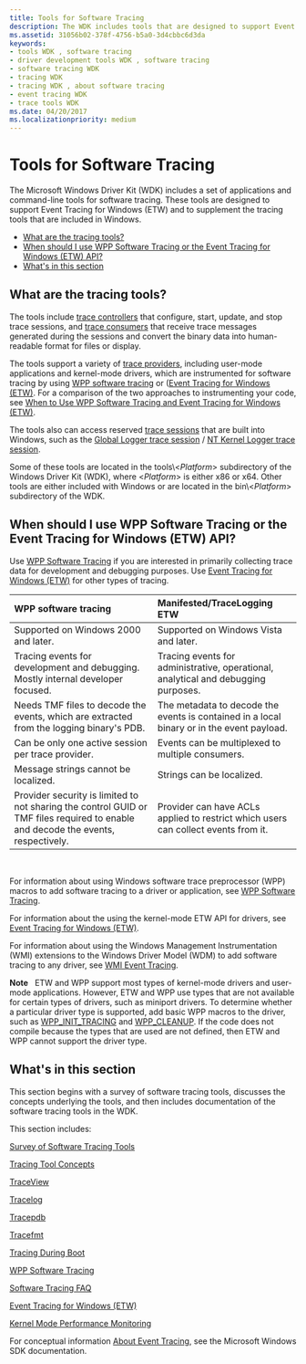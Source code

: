 ```yaml
---
title: Tools for Software Tracing
description: The WDK includes tools that are designed to support Event Tracing for Windows (ETW) and to supplement the tracing tools that are included in Windows.
ms.assetid: 31056b02-378f-4756-b5a0-3d4cbbc6d3da
keywords:
- tools WDK , software tracing
- driver development tools WDK , software tracing
- software tracing WDK
- tracing WDK
- tracing WDK , about software tracing
- event tracing WDK
- trace tools WDK
ms.date: 04/20/2017
ms.localizationpriority: medium
---
```


# Tools for Software Tracing


The Microsoft Windows Driver Kit (WDK) includes a set of applications and command-line tools for software tracing. These tools are designed to support Event Tracing for Windows (ETW) and to supplement the tracing tools that are included in Windows.

- [What are the tracing tools?](#what-are-the-tracing-tools)
- [When should I use WPP Software Tracing or the Event Tracing for Windows (ETW) API?](#when-should-i-use-wpp-software-tracing-or-the-event-tracing-for-windows-etw-api)
- [What's in this section](#whats-in-this-section)

## What are the tracing tools?

The tools include [trace controllers](trace-controller.md) that configure, start, update, and stop trace sessions, and [trace consumers](trace-consumer.md) that receive trace messages generated during the sessions and convert the binary data into human-readable format for files or display.

The tools support a variety of [trace providers](trace-provider.md), including user-mode applications and kernel-mode drivers, which are instrumented for software tracing by using [WPP software tracing](wpp-software-tracing.md) or ([Event Tracing for Windows (ETW)](event-tracing-for-windows--etw-.md). For a comparison of the two approaches to instrumenting your code, see [When to Use WPP Software Tracing and Event Tracing for Windows (ETW)](#when-should-i-use-wpp-software-tracing-or-the-event-tracing-for-windows-etw-api).

The tools also can access reserved [trace sessions](trace-session.md) that are built into Windows, such as the [Global Logger trace session](global-logger-trace-session.md) / [NT Kernel Logger trace session](nt-kernel-logger-trace-session.md).

Some of these tools are located in the tools\\&lt;*Platform*&gt; subdirectory of the Windows Driver Kit (WDK), where &lt;*Platform*&gt; is either x86 or x64. Other tools are either included with Windows or are located in the bin\\&lt;*Platform*&gt; subdirectory of the WDK.

## When should I use WPP Software Tracing or the Event Tracing for Windows (ETW) API?

Use [WPP Software Tracing](wpp-software-tracing.md) if you are interested in primarily collecting trace data for development and debugging purposes. Use [Event Tracing for Windows (ETW)](event-tracing-for-windows--etw-.md) for other types of tracing.

<table>
<colgroup>
<col width="50%" />
<col width="50%" />
</colgroup>
<thead>
<tr class="header">
<th align="left">WPP software tracing</th>
<th align="left">Manifested/TraceLogging ETW</th>
</tr>
</thead>
<tbody>
<tr class="odd">
<td align="left">Supported on Windows 2000 and later.</td>
<td align="left">Supported on Windows Vista and later.</td>
</tr>
<tr class="even">
<td align="left">Tracing events for development and debugging. Mostly internal developer focused.</td>
<td align="left">Tracing events for administrative, operational, analytical and debugging purposes.</td>
</tr>
<tr class="even">
<td align="left">Needs TMF files to decode the events, which are extracted from the logging binary's PDB.</td>
<td align="left">The metadata to decode the events is contained in a local binary or in the event payload.</td>
</tr>
<tr class="odd">
<td align="left">Can be only one active session per trace provider.</td>
<td align="left">Events can be multiplexed to multiple consumers.</td>
</tr>
<tr class="even">
<td align="left">Message strings cannot be localized.</td>
<td align="left">Strings can be localized.</td>
</tr>
<tr class="odd">
<td align="left">Provider security is limited to not sharing the control GUID or TMF files required to enable and decode the events, respectively.</td>
<td align="left">Provider can have ACLs applied to restrict which users can collect events from it.</td>
</tr>
</tbody>
</table> 

For information about using Windows software trace preprocessor (WPP) macros to add software tracing to a driver or application, see [WPP Software Tracing](wpp-software-tracing.md).

For information about the using the kernel-mode ETW API for drivers, see [Event Tracing for Windows (ETW)](event-tracing-for-windows--etw-.md).

For information about using the Windows Management Instrumentation (WMI) extensions to the Windows Driver Model (WDM) to add software tracing to any driver, see [WMI Event Tracing](../kernel/wmi-event-tracing.md).

**Note**   ETW and WPP support most types of kernel-mode drivers and user-mode applications. However, ETW and WPP use types that are not available for certain types of drivers, such as miniport drivers. To determine whether a particular driver type is supported, add basic WPP macros to the driver, such as [WPP\_INIT\_TRACING](/previous-versions/windows/hardware/previsioning-framework/ff556191(v=vs.85)) and [WPP\_CLEANUP](/previous-versions/windows/hardware/previsioning-framework/ff556179(v=vs.85)). If the code does not compile because the types that are used are not defined, then ETW and WPP cannot support the driver type. 

## What's in this section

This section begins with a survey of software tracing tools, discusses the concepts underlying the tools, and then includes documentation of the software tracing tools in the WDK.

This section includes:

[Survey of Software Tracing Tools](survey-of-software-tracing-tools.md)

[Tracing Tool Concepts](tracing-tool-concepts.md)

[TraceView](traceview.md)

[Tracelog](tracelog.md)

[Tracepdb](tracepdb.md)

[Tracefmt](tracefmt.md)

[Tracing During Boot](tracing-during-boot.md)

[WPP Software Tracing](wpp-software-tracing.md)

[Software Tracing FAQ](software-tracing-faq.md)

[Event Tracing for Windows (ETW)](event-tracing-for-windows--etw-.md)

[Kernel Mode Performance Monitoring](kernel-mode-performance-monitoring.md)

For conceptual information [About Event Tracing](/windows/desktop/ETW/about-event-tracing), see the Microsoft Windows SDK documentation. 
